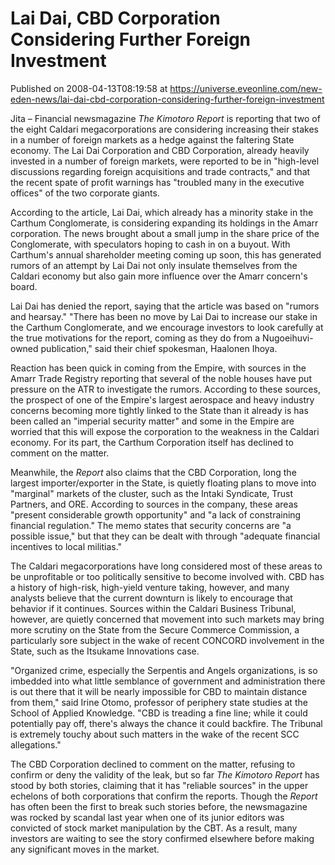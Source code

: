 # Lai Dai, CBD Corporation Considering Further Foreign Investment
Published on 2008-04-13T08:19:58 at https://universe.eveonline.com/new-eden-news/lai-dai-cbd-corporation-considering-further-foreign-investment

Jita – Financial newsmagazine _The Kimotoro Report_ is reporting that two of the eight Caldari megacorporations are considering increasing their stakes in a number of foreign markets as a hedge against the faltering State economy. The Lai Dai Corporation and CBD Corporation, already heavily invested in a number of foreign markets, were reported to be in "high-level discussions regarding foreign acquisitions and trade contracts," and that the recent spate of profit warnings has "troubled many in the executive offices" of the two corporate giants. 

According to the article, Lai Dai, which already has a minority stake in the Carthum Conglomerate, is considering expanding its holdings in the Amarr corporation. The news brought about a small jump in the share price of the Conglomerate, with speculators hoping to cash in on a buyout. With Carthum's annual shareholder meeting coming up soon, this has generated rumors of an attempt by Lai Dai not only insulate themselves from the Caldari economy but also gain more influence over the Amarr concern's board. 

Lai Dai has denied the report, saying that the article was based on "rumors and hearsay." "There has been no move by Lai Dai to increase our stake in the Carthum Conglomerate, and we encourage investors to look carefully at the true motivations for the report, coming as they do from a Nugoeihuvi-owned publication," said their chief spokesman, Haalonen Ihoya. 

Reaction has been quick in coming from the Empire, with sources in the Amarr Trade Registry reporting that several of the noble houses have put pressure on the ATR to investigate the rumors. According to these sources, the prospect of one of the Empire's largest aerospace and heavy industry concerns becoming more tightly linked to the State than it already is has been called an "imperial security matter" and some in the Empire are worried that this will expose the corporation to the weakness in the Caldari economy. For its part, the Carthum Corporation itself has declined to comment on the matter. 

Meanwhile, the _Report_ also claims that the CBD Corporation, long the largest importer/exporter in the State, is quietly floating plans to move into "marginal" markets of the cluster, such as the Intaki Syndicate, Trust Partners, and ORE. According to sources in the company, these areas "present considerable growth opportunity" and "a lack of constraining financial regulation." The memo states that security concerns are "a possible issue," but that they can be dealt with through "adequate financial incentives to local militias." 

The Caldari megacorporations have long considered most of these areas to be unprofitable or too politically sensitive to become involved with. CBD has a history of high-risk, high-yield venture taking, however, and many analysts believe that the current downturn is likely to encourage that behavior if it continues. Sources within the Caldari Business Tribunal, however, are quietly concerned that movement into such markets may bring more scrutiny on the State from the Secure Commerce Commission, a particularly sore subject in the wake of recent CONCORD involvement in the State, such as the Itsukame Innovations case. 

"Organized crime, especially the Serpentis and Angels organizations, is so imbedded into what little semblance of government and administration there is out there that it will be nearly impossible for CBD to maintain distance from them," said Irine Otomo, professor of periphery state studies at the School of Applied Knowledge. "CBD is treading a fine line; while it could potentially pay off, there's always the chance it could backfire. The Tribunal is extremely touchy about such matters in the wake of the recent SCC allegations." 

The CBD Corporation declined to comment on the matter, refusing to confirm or deny the validity of the leak, but so far _The Kimotoro Report_ has stood by both stories, claiming that it has "reliable sources" in the upper echelons of both corporations that confirm the reports. Though the _Report_ has often been the first to break such stories before, the newsmagazine was rocked by scandal last year when one of its junior editors was convicted of stock market manipulation by the CBT. As a result, many investors are waiting to see the story confirmed elsewhere before making any significant moves in the market.
